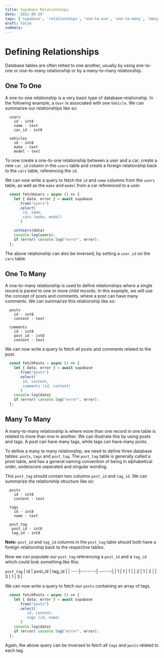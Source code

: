 ```yaml
---
title: Supabase Relationships
date: '2021-05-29'
tags: ['supabase', 'relationships', 'one-to-one', 'one-to-many', 'many-to-many']
draft: false
summary:
---
```


# Defining Relationships
Database tables are often relted to one another, usually by using one-to-one or one-to-many relationship or by a many-to-many relationship.

## One To One
A one-to-one relationship is a very basic type of database relationship. In the following example, a `User` is associated with one `Vehicle`. We can summarize our relationships like so:

```
  users
    id - int8
    name - text
    car_id - int8

  vehicles
    id - int8
    make - text
    model - text
```

To now create a one-to-one relationship between a user and a car, create a new `car_id` column in the `users` table and create a foreign relationship back to the `cars` table, referencing the `id`.

We can now write a query to fetch the `id` and `name` columns from the `users` table, as well as the `make` and `model` from a car referenced to a user.

```javascript
  const fetchUsers = async () => {
    let { data, error } = await supabase
      .from("users")
      .select(`
        id, name,
        cars (make, model)
      `)

    setUsers(data)
    console.log(users);
    if (error) console.log("error", error);
  };
```

The above relationship can also be inversed, by setting a `user_id` on the `cars` table.

## One To Many

A one-to-many relationship is used to define relationships where a single record is parent to one or more child records. In this example, we will use the concept of posts and comments, where a post can have many comments. We can summarize this relationship like so:

```
  posts
    id - int8
    content - text

  comments
    id - int8
    post_id - int8
    content - text
```

We can now write a query to fetch all posts and comments related to the post.

```javascript
  const fetchPosts = async () => {
    let { data, error } = await supabase
      .from("posts")
      .select(`
        id, content,
        comments (id, content)
      `)
    console.log(data)
    if (error) console.log("error", error);
  };
```

## Many To Many

A many-to-many relationship is where more than one record in one table is related to more than one in another. We can illustrate this by using posts and tags. A post can have many tags, while tags can have many posts.

To define a many to many relationship, we need to define three database tables: `posts`, `tags` and `post_tag`. The `post_tag` table is generally called a pivot table, and has a general naming convention of being in alphabetical order, underscore seperated and singular wording.

This `post_tag` should contain two columns `post_id` and `tag_id`. We can summarize the relationship structure like so:

```
  posts
    id - int8
    content - text

  tags
    id - int8
    name - text

  post_tag
   post_id - int8
   tag_id - int8
```

**Note:** `post_id` and `tag_id` columns in the `post_tag` table should both have a foreign relationship back to the respective tables.

Now we can populate our `post_tag` referencing a `post_id` and a `tag_id` which could look something like this:

`post_tag`
| id  | post_id | tag_id |
| ----|:-------:| ------:|
|  1  |    1    |   1    |
|  2  |    1    |   2    |
|  3  |    1    |   3    |

We can now write a query to fetch our `posts` containing an array of tags.

```javascript
  const fetchPosts = async () => {
    let { data, error } = await supabase
      .from("posts")
      .select(`
          id, content,
          tags (id, name)
      `)
    console.log(data)
    if (error) console.log("error", error);
  };
```

Again, the above query can be inversed to fetch all `tags` and `posts` related to each tag.

